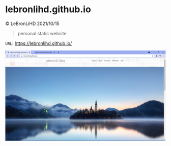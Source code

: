 # lebronlihd.github.io

&copy; LeBronLiHD 2021/10/15

> personal static website

`URL`: https://lebronlihd.github.io/

![image](images/screenshot.png)
